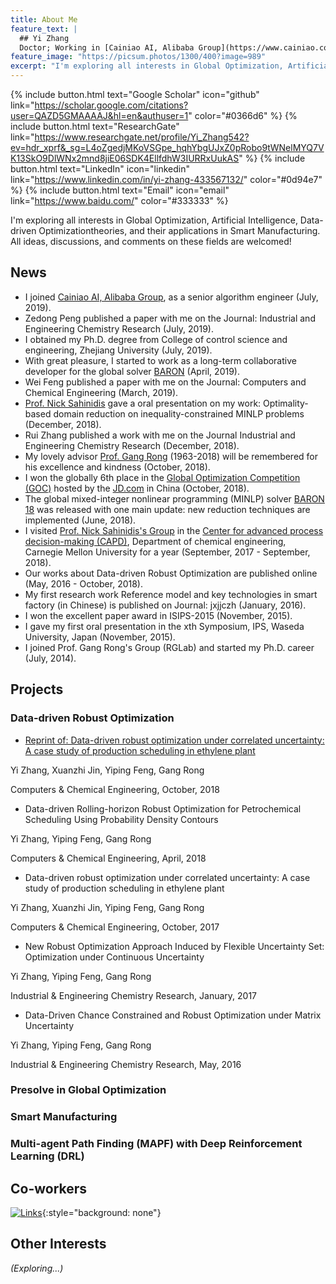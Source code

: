 ```yaml
---
title: About Me
feature_text: |
  ## Yi Zhang
  Doctor; Working in [Cainiao AI, Alibaba Group](https://www.cainiao.com); Developer of the global MINLP solver: [BARON](https://minlp.com/baron)
feature_image: "https://picsum.photos/1300/400?image=989"
excerpt: "I'm exploring all interests in Global Optimization, Artificial Intelligence, Data-driven Optimizationtheories, and their applications in Smart Manufacturing. All ideas, discussions, and comments on these fields are welcomed!"
---
```


{% include button.html text="Google Scholar" icon="github" link="https://scholar.google.com/citations?user=QAZD5GMAAAAJ&hl=en&authuser=1" color="#0366d6" %} {% include button.html text="ResearchGate" link="https://www.researchgate.net/profile/Yi_Zhang542?ev=hdr_xprf&_sg=L4oZgedjMKoVSGpe_hqhYbgUJxZ0pRobo9tWNelMYQ7VK13SkO9DlWNx2mnd8jiE06SDK4EllfdhW3IURRxUukAS" %} {% include button.html text="LinkedIn" icon="linkedin" link="https://www.linkedin.com/in/yi-zhang-433567132/" color="#0d94e7" %} {% include button.html text="Email" icon="email" link="https://www.baidu.com/" color="#333333" %}

I'm exploring all interests in Global Optimization, Artificial Intelligence, Data-driven Optimizationtheories, and their applications in Smart Manufacturing. All ideas, discussions, and comments on these fields are welcomed!

## News

- I joined [Cainiao AI, Alibaba Group](https://www.cainiao.com), as a senior algorithm engineer (July, 2019).
- Zedong Peng published a paper with me on the Journal: Industrial and Engineering Chemistry Research (July, 2019).
- I obtained my Ph.D. degree from College of control science and engineering, Zhejiang University (July, 2019).
- With great pleasure, I started to work as a long-term collaborative developer for the global solver [BARON](https://minlp.com/baron) (April, 2019).
- Wei Feng published a paper with me on the Journal: Computers and Chemical Engineering (March, 2019).
- [Prof. Nick Sahinidis](http://archimedes.cheme.cmu.edu) gave a oral presentation on my work: Optimality-based domain reduction on inequality-constrained MINLP problems (December, 2018).
- Rui Zhang published a work with me on the Journal Industrial and Engineering Chemistry Research (December, 2018).
- My lovely advisor [Prof. Gang Rong](https://www.researchgate.net/profile/Gang_Rong?_sg=ph2ZNqaeSwMUL8j85WTahlTGdNmIxxGQSY-rfIJON6s8pmu0BLQLQIdngiDOUnmaG3Kcai8YCzjyPxYdKVjpZqW33Br9py-H) (1963-2018) will be remembered for his excellence and kindness (October, 2018).
- I won the globally 6th place in the [Global Optimization Competition (GOC)](https://weaver.jd.com/?lang=en-us#/ActDetail/key=2) hosted by the [JD.com](https://www.jd.com) in China (October, 2018).
- The global mixed-integer nonlinear programming (MINLP) solver [BARON 18](https://minlp.com/baron-release-history) was released with one main update: new reduction techniques are implemented (June, 2018).
- I visited [Prof. Nick Sahinidis's Group](http://archimedes.cheme.cmu.edu) in the [Center for advanced process decision-making (CAPD)](http://capd.cheme.cmu.edu), Department of chemical engineering, Carnegie Mellon University for a year (September, 2017 - September, 2018).
- Our works about Data-driven Robust Optimization are published online (May, 2016 - October, 2018). 
- My first research work Reference model and key technologies in smart factory (in Chinese) is published on Journal: jxjjczh (January, 2016).
- I won the excellent paper award in ISIPS-2015 (November, 2015).
- I gave my first oral presentation in the xth Symposium, IPS, Waseda University, Japan (November, 2015).
- I joined Prof. Gang Rong's Group (RGLab) and started my Ph.D. career (July, 2014). 

## Projects

### Data-driven Robust Optimization
- [Reprint of: Data-driven robust optimization under correlated uncertainty: A case study of production scheduling in ethylene plant](https://www.researchgate.net/publication/328404793_Reprint_of_Data-driven_robust_optimization_under_correlated_uncertainty_A_case_study_of_production_scheduling_in_ethylene_plant)

Yi Zhang, Xuanzhi Jin, Yiping Feng, Gang Rong

Computers & Chemical Engineering, October, 2018

- Data-driven Rolling-horizon Robust Optimization for Petrochemical Scheduling Using Probability Density Contours

Yi Zhang, Yiping Feng, Gang Rong

Computers & Chemical Engineering, April, 2018

- Data-driven robust optimization under correlated uncertainty: A case study of production scheduling in ethylene plant

Yi Zhang, Xuanzhi Jin, Yiping Feng, Gang Rong

Computers & Chemical Engineering, October, 2017

- New Robust Optimization Approach Induced by Flexible Uncertainty Set: Optimization under Continuous Uncertainty

Yi Zhang, Yiping Feng, Gang Rong

Industrial & Engineering Chemistry Research, January, 2017

- Data-Driven Chance Constrained and Robust Optimization under Matrix Uncertainty

Yi Zhang, Yiping Feng, Gang Rong

Industrial & Engineering Chemistry Research, May, 2016

### Presolve in Global Optimization

### Smart Manufacturing

### Multi-agent Path Finding (MAPF) with Deep Reinforcement Learning (DRL) 


## Co-workers

  [![Links](https://assets.stackbit.com/badge/create-with-stackbit.svg)](https://app.stackbit.com/create?theme=https://github.com/daviddarnes/alembic-stackbit-kit){:style="background: none"}

## Other Interests

_(Exploring...)_
